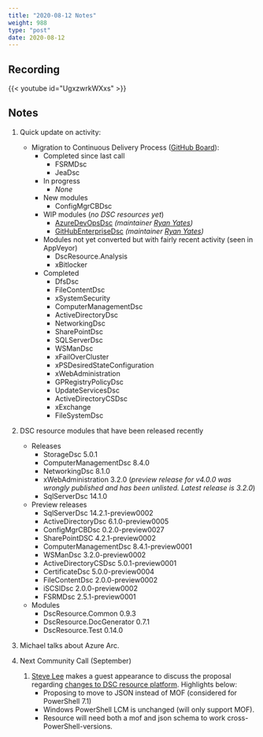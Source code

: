 ```yaml
---
title: "2020-08-12 Notes"
weight: 988
type: "post"
date: 2020-08-12
---
```


## Recording

{{< youtube id="UgxzwrkWXxs" >}}

## Notes

1. Quick update on activity:
   - Migration to Continuous Delivery Process ([GitHub Board](https://github.com/orgs/dsccommunity/projects/1)):
     - Completed since last call
       - FSRMDsc
       - JeaDsc
     - In progress
       - _None_
     - New modules
       - ConfigMgrCBDsc
     - WIP modules (_no DSC resources yet_)
       - [AzureDevOpsDsc](https://github.com/dsccommunity/AzureDevOpsDsc) _(maintainer [Ryan Yates](https://github.com/kilasuit))_
       - [GitHubEnterpriseDsc](https://github.com/dsccommunity/GitHubEnterpriseDsc) _(maintainer [Ryan Yates](https://github.com/kilasuit))_
     - Modules not yet converted but with fairly recent activity (seen in AppVeyor)
       - DscResource.Analysis
       - xBitlocker
     - Completed
       - DfsDsc
       - FileContentDsc
       - xSystemSecurity
       - ComputerManagementDsc
       - ActiveDirectoryDsc
       - NetworkingDsc
       - SharePointDsc
       - SQLServerDsc
       - WSManDsc
       - xFailOverCluster
       - xPSDesiredStateConfiguration
       - xWebAdministration
       - GPRegistryPolicyDsc
       - UpdateServicesDsc
       - ActiveDirectoryCSDsc
       - xExchange
       - FileSystemDsc
1. DSC resource modules that have been released recently
   - Releases
     - StorageDsc 5.0.1
     - ComputerManagementDsc 8.4.0
     - NetworkingDsc 8.1.0
     - xWebAdministration 3.2.0 (_preview release for v4.0.0 was wrongly_
       _published and has been unlisted. Latest release is 3.2.0_)
     - SqlServerDsc 14.1.0
   - Preview releases
     - SqlServerDsc 14.2.1-preview0002
     - ActiveDirectoryDsc 6.1.0-preview0005
     - ConfigMgrCBDsc 0.2.0-preview0027
     - SharePointDSC 4.2.1-preview0002
     - ComputerManagementDsc 8.4.1-preview0001
     - WSManDsc 3.2.0-preview0002
     - ActiveDirectoryCSDsc 5.0.1-preview0001
     - CertificateDsc 5.0.0-preview0004
     - FileContentDsc 2.0.0-preview0002
     - iSCSIDsc 2.0.0-preview0002
     - FSRMDsc 2.5.1-preview0001
   - Modules
     - DscResource.Common 0.9.3
     - DscResource.DocGenerator 0.7.1
     - DscResource.Test 0.14.0
1. Michael talks about Azure Arc.

1. Next Community Call (September)
   1. [Steve Lee](https://github.com/SteveL-MSFT) makes a guest appearance to
      discuss the proposal regarding [changes to DSC resource platform](https://github.com/PowerShell/PowerShell/issues/13359).
      Highlights below:
      - Proposing to move to JSON instead of MOF (considered for PowerShell 7.1)
      - Windows PowerShell LCM is unchanged (will only support MOF).
      - Resource will need both a mof and json schema to work cross-PowerShell-versions.
